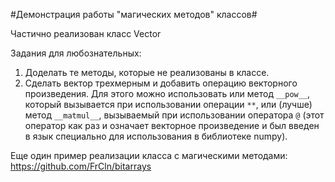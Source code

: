 #Демонстрация работы "магических методов" классов#

Частично реализован класс Vector

Задания для любознательных:
1. Доделать те методы, которые не реализованы в классе.
2. Сделать вектор трехмерным и добавить операцию векторного произведения. Для этого можно использовать или метод `__pow__`, который вызывается при использовании операции `**`, или (лучше) метод `__matmul__`, вызываемый при использовании оператора `@` (этот оператор как раз и означает векторное произведение и был введен в язык специально для использования в библиотеке numpy).

Еще один пример реализации класса с магическими методами: https://github.com/FrCln/bitarrays
